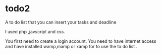 # todo2

A to do list that you can insert your tasks and deadline

I used php ,javscript and css.

You first need to create a login account.
 You need to have internet access and have installed wamp,mamp or xamp for to use the to do list .
